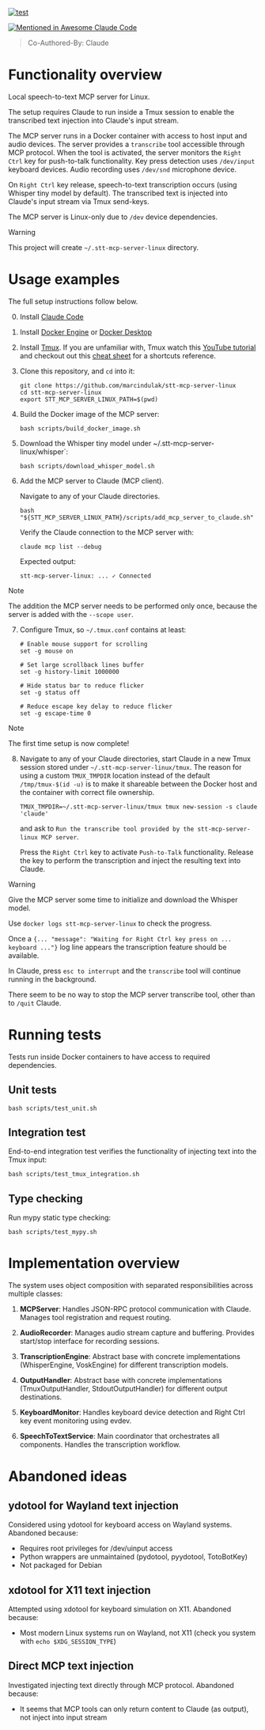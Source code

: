 [![test](https://github.com/marcindulak/stt-mcp-server-linux/actions/workflows/test.yml/badge.svg)](https://github.com/marcindulak/stt-mcp-server-linux/actions/workflows/test.yml)

[![Mentioned in Awesome Claude Code](https://awesome.re/mentioned-badge.svg)](https://github.com/hesreallyhim/awesome-claude-code)

> Co-Authored-By: Claude

# Functionality overview

Local speech-to-text MCP server for Linux.

The setup requires Claude to run inside a Tmux session to enable the transcribed text injection into Claude's input stream.

The MCP server runs in a Docker container with access to host input and audio devices.
The server provides a `transcribe` tool accessible through MCP protocol.
When the tool is activated, the server monitors the `Right Ctrl` key for push-to-talk functionality.
Key press detection uses `/dev/input` keyboard devices.
Audio recording uses `/dev/snd` microphone device.

On `Right Ctrl` key release, speech-to-text transcription occurs (using Whisper tiny model by default).
The transcribed text is injected into Claude's input stream via Tmux send-keys.

The MCP server is Linux-only due to `/dev` device dependencies.

> [!WARNING]
> This project will create `~/.stt-mcp-server-linux` directory.

# Usage examples

The full setup instructions follow below.

0. Install [Claude Code](https://docs.anthropic.com/en/docs/claude-code/setup)

1. Install [Docker Engine](https://docs.docker.com/engine/install/) or [Docker Desktop](https://docs.docker.com/desktop/)

2. Install [Tmux](https://github.com/tmux/tmux).
   If you are unfamiliar with, Tmux watch this [YouTube tutorial](https://www.youtube.com/watch?v=UxbiDtEXuxg&list=PLT98CRl2KxKGiyV1u6wHDV8VwcQdzfuKe) and checkout out this [cheat sheet](https://tmuxcheatsheet.com) for a shortcuts reference.

3. Clone this repository, and `cd` into it:

   ```
   git clone https://github.com/marcindulak/stt-mcp-server-linux
   cd stt-mcp-server-linux
   export STT_MCP_SERVER_LINUX_PATH=$(pwd)
   ```

4. Build the Docker image of the MCP server:

   ```
   bash scripts/build_docker_image.sh
   ```

5. Download the Whisper tiny model under ~/.stt-mcp-server-linux/whisper`:

   ```
   bash scripts/download_whisper_model.sh
   ```

6. Add the MCP server to Claude (MCP client).

   Navigate to any of your Claude directories.

   ```
   bash "${STT_MCP_SERVER_LINUX_PATH}/scripts/add_mcp_server_to_claude.sh"
   ```

   Verify the Claude connection to the MCP server with:

   ```
   claude mcp list --debug
   ```

   Expected output:

   ```
   stt-mcp-server-linux: ... ✓ Connected
   ```

> [!NOTE]
> The addition the MCP server needs to be performed only once, because the server is added with the `--scope user`.

7. Configure Tmux, so `~/.tmux.conf` contains at least:

   ```
   # Enable mouse support for scrolling
   set -g mouse on

   # Set large scrollback lines buffer
   set -g history-limit 1000000

   # Hide status bar to reduce flicker
   set -g status off

   # Reduce escape key delay to reduce flicker
   set -g escape-time 0
   ```

> [!NOTE]
> The first time setup is now complete!

8. Navigate to any of your Claude directories, start Claude in a new Tmux session stored under `~/.stt-mcp-server-linux/tmux`.
   The reason for using a custom `TMUX_TMPDIR` location instead of the default `/tmp/tmux-$(id -u)` is to make it shareable between the Docker host and the container with correct file ownership.

   ```
   TMUX_TMPDIR=~/.stt-mcp-server-linux/tmux tmux new-session -s claude 'claude'
   ```

   and ask to `Run the transcribe tool provided by the stt-mcp-server-linux MCP server`.

   Press the `Right Ctrl` key to activate `Push-to-Talk` functionality.
   Release the key to perform the transcription and inject the resulting text into Claude.

> [!WARNING]
> Give the MCP server some time to initialize and download the Whisper model.
>
> Use `docker logs stt-mcp-server-linux` to check the progress.
>
> Once a `{... "message": "Waiting for Right Ctrl key press on ... keyboard ..."}` log line appears the transcription feature should be available.
>
> In Claude, press `esc to interrupt` and the `transcribe` tool will continue running in the background.
>
> There seem to be no way to stop the MCP server transcribe tool, other than to `/quit` Claude.

# Running tests

Tests run inside Docker containers to have access to required dependencies.

## Unit tests

```
bash scripts/test_unit.sh
```

## Integration test

End-to-end integration test verifies the functionality of injecting text into the Tmux input:

```
bash scripts/test_tmux_integration.sh
```

## Type checking

Run mypy static type checking:

```
bash scripts/test_mypy.sh
```

# Implementation overview

The system uses object composition with separated responsibilities across multiple classes:

1. **MCPServer**: Handles JSON-RPC protocol communication with Claude. Manages tool registration and request routing.

2. **AudioRecorder**: Manages audio stream capture and buffering. Provides start/stop interface for recording sessions.

3. **TranscriptionEngine**: Abstract base with concrete implementations (WhisperEngine, VoskEngine) for different transcription models.

4. **OutputHandler**: Abstract base with concrete implementations (TmuxOutputHandler, StdoutOutputHandler) for different output destinations.

5. **KeyboardMonitor**: Handles keyboard device detection and Right Ctrl key event monitoring using evdev.

6. **SpeechToTextService**: Main coordinator that orchestrates all components. Handles the transcription workflow.

# Abandoned ideas

## ydotool for Wayland text injection
Considered using ydotool for keyboard access on Wayland systems. Abandoned because:
- Requires root privileges for /dev/uinput access
- Python wrappers are unmaintained (pydotool, pyydotool, TotoBotKey)
- Not packaged for Debian

## xdotool for X11 text injection
Attempted using xdotool for keyboard simulation on X11. Abandoned because:
- Most modern Linux systems run on Wayland, not X11 (check you system with `echo $XDG_SESSION_TYPE`)

## Direct MCP text injection
Investigated injecting text directly through MCP protocol. Abandoned because:
- It seems that MCP tools can only return content to Claude (as output), not inject into input stream
